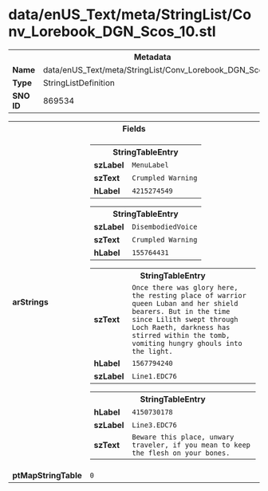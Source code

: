<h1>data/enUS_Text/meta/StringList/Conv_Lorebook_DGN_Scos_10.stl</h1><table><tr><th colspan="100%">Metadata</th></tr><tr><td><b>Name</b></td><td>data/enUS_Text/meta/StringList/Conv_Lorebook_DGN_Scos_10.stl</td></tr><tr><td><b>Type</b></td><td>StringListDefinition</td></tr><tr><td><b>SNO ID</b></td><td>869534</td></tr></table>

<table><tr><th colspan="100%">Fields</th></tr><tr><td><b>arStrings</b></td><td><table><tr><th colspan="100%">StringTableEntry</th></tr><tr><td><b>szLabel</b></td><td><code>MenuLabel</code></td></tr><tr><td><b>szText</b></td><td><code>Crumpled Warning</code></td></tr><tr><td><b>hLabel</b></td><td><code>4215274549</code></td></tr></table>


<table><tr><th colspan="100%">StringTableEntry</th></tr><tr><td><b>szLabel</b></td><td><code>DisembodiedVoice</code></td></tr><tr><td><b>szText</b></td><td><code>Crumpled Warning</code></td></tr><tr><td><b>hLabel</b></td><td><code>155764431</code></td></tr></table>


<table><tr><th colspan="100%">StringTableEntry</th></tr><tr><td><b>szText</b></td><td><code>Once there was glory here, the resting place of warrior queen Luban and her shield bearers. But in the time since Lilith swept through Loch Raeth, darkness has stirred within the tomb, vomiting hungry ghouls into the light.</code></td></tr><tr><td><b>hLabel</b></td><td><code>1567794240</code></td></tr><tr><td><b>szLabel</b></td><td><code>Line1.EDC76</code></td></tr></table>


<table><tr><th colspan="100%">StringTableEntry</th></tr><tr><td><b>hLabel</b></td><td><code>4150730178</code></td></tr><tr><td><b>szLabel</b></td><td><code>Line3.EDC76</code></td></tr><tr><td><b>szText</b></td><td><code>Beware this place, unwary traveler, if you mean to keep the flesh on your bones.</code></td></tr></table>


</td></tr><tr><td><b>ptMapStringTable</b></td><td><code>0</code></td></tr></table>

